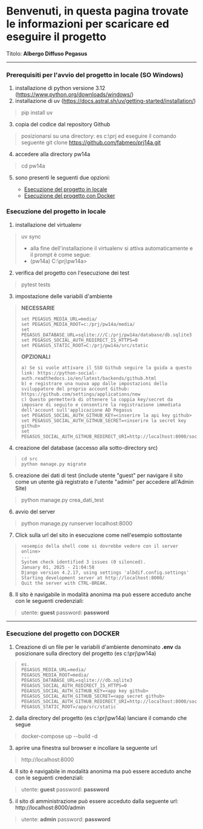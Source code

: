 # Benvenuti, in questa pagina trovate le informazioni per scaricare ed eseguire il progetto 

Titolo: **Albergo Diffuso Pegasus**

---
### Prerequisiti per l'avvio del progetto in locale (SO Windows)
1. installazione di python versione 3.12 (https://www.python.org/downloads/windows/)  
2. installazione di uv (https://docs.astral.sh/uv/getting-started/installation/)
> pip install uv
3. copia del codice dal repository Github 
> posizionarsi su una directory: es c:\prj ed eseguire il comando seguente
> git clone https://github.com/fabmeo/prj14a.git
4. accedere alla directory pw14a
> cd pw14a
5. sono presenti le seguenti due opzioni: 

   * [Esecuzione del progetto in locale](#esecuzione-del-progetto-in-locale)
   * [Esecuzione del progetto con Docker](#esecuzione-del-progetto-con-docker)

### Esecuzione del progetto in locale
1. installazione del virtualenv
> uv sync
> - alla fine dell'installazione il virtualenv si attiva automaticamente e il prompt è come segue:
> - (pw14a) C:\prj\pw14a>
2. verifica del progetto con l'esecuzione dei test
> pytest tests
3. impostazione delle variabili d'ambiente
> **NECESSARIE**
> ```
> set PEGASUS_MEDIA_URL=media/
> set PEGASUS_MEDIA_ROOT=c:/prj/pw14a/media/
> set PEGASUS_DATABASE_URL=sqlite:///C:/prj/pw14a/database/db.sqlite3
> set PEGASUS_SOCIAL_AUTH_REDIRECT_IS_HTTPS=0
> set PEGASUS_STATIC_ROOT=C:/prj/pw14a/src/static
> ```
> **OPZIONALI**
> ```
> a) Se si vuole attivare il SSO Github seguire la guida a questo link: https://python-social-auth.readthedocs.io/en/latest/backends/github.html
> b) e registrare una nuova app dalle impostazioni dello sviluppatore del proprio account Github: https://github.com/settings/applications/new 
> c) Questo permetterà di ottenere la coppia key/secret da imposare di seguito e consentire la registrazione immediata dell'account sull'applicazione AD Pegasus 
> set PEGASUS_SOCIAL_AUTH_GITHUB_KEY=<inserire la api key github>
> set PEGASUS_SOCIAL_AUTH_GITHUB_SECRET=<inserire la secret key github>
> set PEGASUS_SOCIAL_AUTH_GITHUB_REDIRECT_URI=http://localhost:8000/social/complete/github/
> ```
4. creazione del database (accesso alla sotto-directory src)
> ```
> cd src
> python manage.py migrate
> ```
5. creazione dei dati di test (include utente "guest" per navigare il sito come un utente già registrato e l'utente "admin" per accedere all'Admin Site)
> python manage.py crea_dati_test
6. avvio del server
> python manage.py runserver localhost:8000
7. Click sulla url del sito in esecuzione come nell'esempio sottostante
> ```
> <esempio della shell come si dovrebbe vedere con il server online> 
> ...
> System check identified 3 issues (0 silenced).
> January 01, 2025 - 21:04:58
> Django version 4.2.17, using settings 'albdif.config.settings'
> Starting development server at http://localhost:8000/
> Quit the server with CTRL-BREAK.
> ```
8. Il sito è navigabile in modalità anonima ma può essere acceduto anche con le seguenti credenziali:
> utente: **guest**
> password: **password**

---

### Esecuzione del progetto con DOCKER
1. Creazione di un file per le variabili d'ambiente denominato **.env** da posizionare sulla directory del progetto (es c:\prj\pw14a)
> ```
> es.
> PEGASUS_MEDIA_URL=media/
> PEGASUS_MEDIA_ROOT=media/
> PEGASUS_DATABASE_URL=sqlite:///db.sqlite3
> PEGASUS_SOCIAL_AUTH_REDIRECT_IS_HTTPS=0
> PEGASUS_SOCIAL_AUTH_GITHUB_KEY=<app key github>
> PEGASUS_SOCIAL_AUTH_GITHUB_SECRET=<app secret github>
> PEGASUS_SOCIAL_AUTH_GITHUB_REDIRECT_URI=http://localhost:8000/social/complete/github/
> PEGASUS_STATIC_ROOT=/app/src/static
> ```
2. dalla directory del progetto (es c:\prj\pw14a) lanciare il comando che segue
> docker-compose up --build -d
3. aprire una finestra sul browser e incollare la seguente url
> http://localhost:8000
4. Il sito è navigabile in modalità anonima ma può essere acceduto anche con le seguenti credenziali:
> utente: **guest**
> password: **password**
5. il sito di amministrazione può essere acceduto dalla seguente url: http://localhost:8000/admin  
> utente: **admin**
> password: **password**
